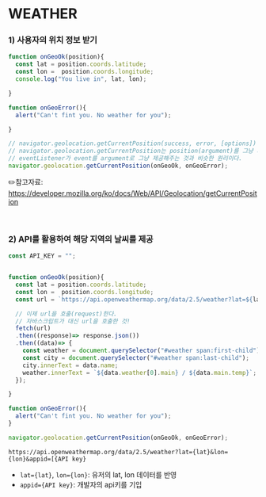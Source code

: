 # WEATHER

### 1) 사용자의 위치 정보 받기

```javascript
function onGeoOk(position){
  const lat = position.coords.latitude;  
  const lon =  position.coords.longitude;
  console.log("You live in", lat, lon);

}

function onGeoError(){
  alert("Can't fint you. No weather for you");

}

// navigator.geolocation.getCurrentPosition(success, error, [options])
// navigator.geolocation.getCurrentPosition는 position(argument)를 그냥 제공해준다. 
// eventListener가 event를 argument로 그냥 제공해주는 것과 비슷한 원리이다. 
navigator.geolocation.getCurrentPosition(onGeoOk, onGeoError);
```

:pencil2:참고자료: https://developer.mozilla.org/ko/docs/Web/API/Geolocation/getCurrentPosition

<br>

### 2) API를 활용하여 해당 지역의 날씨를 제공

```javascript
const API_KEY = "";


function onGeoOk(position){
  const lat = position.coords.latitude;  
  const lon =  position.coords.longitude;
  const url = `https://api.openweathermap.org/data/2.5/weather?lat=${lat}&lon=${lon}&appid=${API_KEY}`

  // 이제 url을 호출(request)한다.
  // 자바스크립트가 대신 url을 호출한 것!
  fetch(url)
  .then((response)=> response.json())
  .then((data)=> {
    const weather = document.querySelector("#weather span:first-child");
    const city = document.querySelector("#weather span:last-child");
    city.innerText = data.name;
    weather.innerText = `${data.weather[0].main} / ${data.main.temp}`;
  });

}

function onGeoError(){
  alert("Can't fint you. No weather for you");
}

navigator.geolocation.getCurrentPosition(onGeoOk, onGeoError);
```

`https://api.openweathermap.org/data/2.5/weather?lat={lat}&lon={lon}&appid=[{API key}`

- `lat={lat}`, `lon={lon}`: 유저의 lat, lon 데이터를 반영
- `appid={API key}`: 개발자의 api키를 기입

<br>